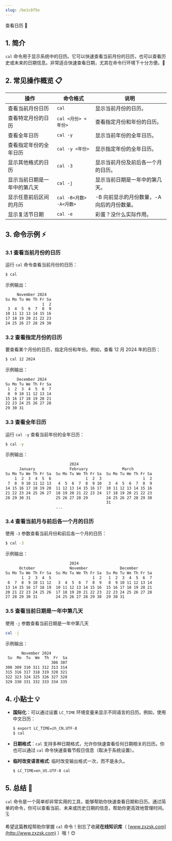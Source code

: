 ```yaml
---
slug: /be1c8f5e
---
```



查看日历 📅

## 1. 简介

`cal` 命令用于显示系统中的日历。它可以快速查看当前月份的日历，也可以查看历史或未来的日期信息。非常适合快速查看日期，尤其在命令行环境下十分方便。📆

## 2. 常见操作概览 📋

| 操作                             | 命令格式                          | 说明                               |
|----------------------------------|-----------------------------------|------------------------------------|
| 查看当前月份日历                 | `cal`                             | 显示当前月份的日历。                |
| 查看特定月份的日历               | `cal <月份> <年份>`               | 查看指定月份和年份的日历。          |
| 查看全年日历                     | `cal -y`                          | 显示当前年份的全年日历。            |
| 查看指定年份的全年日历           | `cal -y <年份>`                   | 显示指定年份的全年日历。            |
| 显示其他格式的日历               | `cal -3`                          | 显示当前月份及前后各一个月的日历。 |
| 显示当前日期是一年中的第几天     | `cal -j`                          | 显示当前日期是一年中的第几天。      |
| 显示任意前后区间的月历           | `cal -B<月数> -A<月数>`           | -B 向前显示的月份数量，-A 向后的月份数量。|
| 显示复活节日期                   | `cal -e`                          | 彩蛋？没什么实际作用。              |

## 3. 命令示例 ⚡

### 3.1 查看当前月份的日历

运行 `cal` 命令查看当前月份的日历：

```bash
$ cal
```

示例输出：

```bash
     November 2024
Su Mo Tu We Th Fr Sa
                1  2
 3  4  5  6  7  8  9
10 11 12 13 14 15 16
17 18 19 20 21 22 23
24 25 26 27 28 29 30
```

### 3.2 查看指定月份的日历

要查看某个月份的日历，指定月份和年份。例如，查看 12 月 2024 年的日历：

```bash
$ cal 12 2024
```

示例输出：

```bash
     December 2024
Su Mo Tu We Th Fr Sa
 1  2  3  4  5  6  7  
 8  9 10 11 12 13 14  
15 16 17 18 19 20 21  
22 23 24 25 26 27 28  
29 30 31
```

### 3.3 查看全年日历

运行 `cal -y` 查看当前年份的全年日历：

```bash
$ cal -y
```

示例输出：

```bash
                            2024
      January               February               March          
Su Mo Tu We Th Fr Sa  Su Mo Tu We Th Fr Sa  Su Mo Tu We Th Fr Sa  
    1  2  3  4  5  6               1  2  3                  1  2  
 7  8  9 10 11 12 13   4  5  6  7  8  9 10   3  4  5  6  7  8  9  
14 15 16 17 18 19 20  11 12 13 14 15 16 17  10 11 12 13 14 15 16  
21 22 23 24 25 26 27  18 19 20 21 22 23 24  17 18 19 20 21 22 23  
28 29 30 31           25 26 27 28 29        24 25 26 27 28 29 30  
                                            31                      
                      ...
```

### 3.4 查看当前月与前后各一个月的日历

使用 `-3` 参数查看当前月份和前后各一个月的日历：

```bash
$ cal -3
```

示例输出：

```bash
                            2024
      October               November              December        
Su Mo Tu We Th Fr Sa  Su Mo Tu We Th Fr Sa  Su Mo Tu We Th Fr Sa  
       1  2  3  4  5                  1  2   1  2  3  4  5  6  7  
 6  7  8  9 10 11 12   3  4  5  6  7  8  9   8  9 10 11 12 13 14  
13 14 15 16 17 18 19  10 11 12 13 14 15 16  15 16 17 18 19 20 21  
20 21 22 23 24 25 26  17 18 19 20 21 22 23  22 23 24 25 26 27 28  
27 28 29 30 31        24 25 26 27 28 29 30  29 30 31  
```

### 3.5 查看当前日期是一年中第几天

使用 `-j` 参数查看当前日期是一年中第几天
```bash
cal -j
```

示例输出：

```bash
       November 2024         
 Su  Mo  Tu  We  Th  Fr  Sa  
                    306 307  
308 309 310 311 312 313 314  
315 316 317 318 319 320 321  
322 323 324 325 326 327 328  
329 330 331 332 333 334 335 
```

## 4. 小贴士 💡

- **国际化**：可以通过设置 `LC_TIME` 环境变量来显示不同语言的日历。例如，使用中文日历：

  ```bash
  $ export LC_TIME=zh_CN.UTF-8
  $ cal
  ```

- **日期格式**：`cal` 支持多种日期格式，允许你快速查看任何日期相关的日历。你也可以通过 `cal` 命令快速查看节假日信息（取决于系统设置）。

- **临时改变语言格式**: 临时改变输出格式一次，而不是永久。

    ```bash
    $ LC_TIME=en_US.UTF-8 cal
    ```



## 5. 总结 🎯

`cal` 命令是一个简单却非常实用的工具，能够帮助你快速查看日期和日历。通过简单的命令，你可以查看当前、未来或历史日期的信息，帮助你更高效地管理时间。🗓️

希望这篇教程帮助你掌握 `cal` 命令！别忘了收藏**在线知识库**（ [www.zxzsk.com](http://www.zxzsk.com) ）哦！😊
